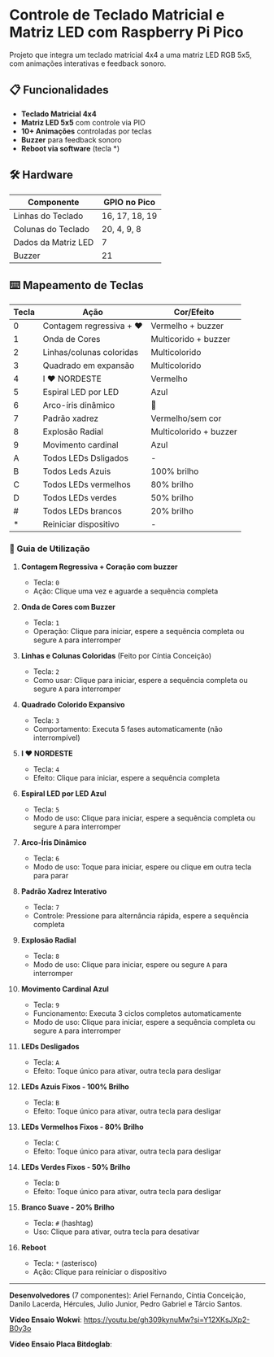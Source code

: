 # Controle de Teclado Matricial e Matriz LED com Raspberry Pi Pico

Projeto que integra um teclado matricial 4x4 a uma matriz LED RGB 5x5, com animações interativas e feedback sonoro.

## 📋 Funcionalidades
- **Teclado Matricial 4x4**
- **Matriz LED 5x5** com controle via PIO
- **10+ Animações** controladas por teclas
- **Buzzer** para feedback sonoro
- **Reboot via software** (tecla *)

## 🛠 Hardware
| Componente       | GPIO no Pico |
|------------------|--------------|
| Linhas do Teclado| 16, 17, 18, 19 | 
| Colunas do Teclado| 20, 4, 9, 8 |
| Dados da Matriz LED| 7          |
| Buzzer           | 21           |


## ⌨️ Mapeamento de Teclas
| Tecla | Ação                          | Cor/Efeito                 |
|-------|-------------------------------|----------------------------|
| 0     | Contagem regressiva + ❤️     | Vermelho + buzzer          |
| 1     | Onda de Cores                | Multicorido + buzzer        |
| 2     | Linhas/colunas coloridas     | Multicolorido               |
| 3     | Quadrado em expansão         | Multicolorido              |
| 4     | I ❤️ NORDESTE                | Vermelho                   |
| 5     | Espiral LED por LED          | Azul                       |
| 6     | Arco-íris dinâmico           | 🌈                         |
| 7     | Padrão xadrez                | Vermelho/sem cor           |
| 8     | Explosão Radial              | Multicolorido + buzzer     |
| 9     | Movimento cardinal           | Azul                       |
| A     | Todos LEDs Dsligados         | -                          |
| B     | Todos Leds Azuis             | 100% brilho                |
| C     | Todos LEDs vermelhos         | 80% brilho                 |
| D     | Todos LEDs verdes            | 50% brilho                 |
| #     | Todos LEDs brancos           | 20% brilho                 |
| *     | Reiniciar dispositivo        | -                          |

### 🎨 Guia de Utilização

1. **Contagem Regressiva + Coração com buzzer**  
   - Tecla: `0`  
   - Ação: Clique uma vez e aguarde a sequência completa

2. **Onda de Cores com Buzzer**  
   - Tecla: `1`  
   - Operação: Clique para iniciar, espere a sequência completa ou segure `A` para interromper

3. **Linhas e Colunas Coloridas** (Feito por Cíntia Conceição)
   - Tecla: `2`  
   - Como usar: Clique para iniciar, espere a sequência completa ou segure `A` para interromper

4. **Quadrado Colorido Expansivo**  
   - Tecla: `3`  
   - Comportamento: Executa 5 fases automaticamente (não interrompível)

5. **I ❤️ NORDESTE**
    - Tecla: `4`  
    - Efeito: Clique para iniciar, espere a sequência completa

6. **Espiral LED por LED Azul**  
   - Tecla: `5`  
   - Modo de uso: Clique para iniciar, espere a sequência completa ou segure `A` para interromper

7. **Arco-Íris Dinâmico**  
   - Tecla: `6`  
   - Modo de uso: Toque para iniciar, espere ou clique em outra tecla para parar

8. **Padrão Xadrez Interativo**  
   - Tecla: `7`  
   - Controle: Pressione para alternância rápida, espere a sequência completa

9. **Explosão Radial**  
   - Tecla: `8`  
   - Modo de uso: Clique para iniciar, espere ou segure `A` para interromper

10. **Movimento Cardinal Azul**  
    - Tecla: `9`  
    - Funcionamento: Executa 3 ciclos completos automaticamente
    - Modo de uso: Clique para iniciar, espere a sequência completa ou segure `A` para interromper
11. **LEDs Desligados**  
    - Tecla: `A`  
    - Efeito: Toque único para ativar, outra tecla para desligar

12. **LEDs Azuis Fixos - 100% Brilho**
    - Tecla: `B`  
    - Efeito: Toque único para ativar, outra tecla para desligar

13. **LEDs Vermelhos Fixos - 80% Brilho**  
    - Tecla: `C`  
    - Efeito: Toque único para ativar, outra tecla para desligar

15. **LEDs Verdes Fixos - 50% Brilho**  
    - Tecla: `D`  
    - Efeito: Toque único para ativar, outra tecla para desligar

16. **Branco Suave - 20% Brilho**
    - Tecla: `#` (hashtag)  
    - Uso: Clique para ativar, outra tecla para desativar

19. **Reboot**  
    - Tecla: `*` (asterisco)  
    - Ação: Clique para reiniciar o dispositivo 
   
   --------------------------------------------------
**Desenvolvedores** (7 componentes): Ariel Fernando, Cíntia Conceição, Danilo Lacerda, Hércules, Julio Junior, Pedro Gabriel e Tárcio Santos.

**Vídeo Ensaio Wokwi**: https://youtu.be/gh309kynuMw?si=Y12XKsJXp2-B0y3o

**Vídeo Ensaio Placa Bitdoglab**: 
